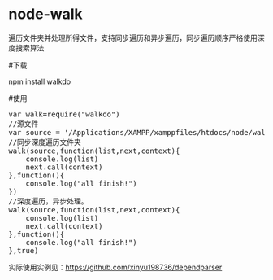 node-walk
=========

遍历文件夹并处理所得文件，支持同步遍历和异步遍历，同步遍历顺序严格使用深度搜索算法

#下载

npm install walkdo

#使用

<pre>
var walk=require("walkdo")
//源文件
var source = '/Applications/XAMPP/xamppfiles/htdocs/node/walk/';
//同步深度遍历文件夹
walk(source,function(list,next,context){
    console.log(list)
    next.call(context)
},function(){
    console.log("all finish!")
})
//深度遍历，异步处理。
walk(source,function(list,next,context){
    console.log(list)
    next.call(context)
},function(){
    console.log("all finish!")
},true)
</pre>

实际使用实例见：https://github.com/xinyu198736/dependparser